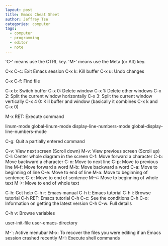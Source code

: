 ```yaml
---
layout: post
title: Emacs Cheat Sheet
author: Jeffrey Tse
categories: computer
tags:
  - computer
  - programming
  - editor
  - note
---
```


'C-' means use the CTRL key.
'M-' means use the Meta (or Alt) key.

C-x C-c: Exit Emacs session
C-x k: Kill buffer
C-x u: Undo changes

C-x C-f: Find file

C-x b: Switch buffer
C-x 0: Delete window
C-x 1: Delete other windows
C-x 2: Split the current window horizontally
C-x 3: Split the current window vertically
C-x 4 0: Kill buffer and window (basically it combines C-x k and C-x 0)

M-x RET: Execute command

linum-mode
global-linum-mode
display-line-numbers-mode
global-display-line-numbers-mode


C-g: Quit a partially entered command

C-v: View next screen (Scroll down)
M-v: View previous screen (Scroll up)
C-l: Center whole diagram in the screen
C-f: Move forward a character
C-b: Move backward a character
C-n: Move to next line
C-p: Move to previous line
M-f: Move forward a word
M-b: Move backward a word
C-a: Move to beginning of line
C-e: Move to end of line
M-a: Move to beginning of sentence
C-e: Move to end of sentence
M-<: Move to beginning of whole text
M->: Move to end of whole text

C-h: Get help
C-h r: Emacs manual
C-h t: Emacs tutorial
C-h i: Browse tutorial
C-h RET: Emacs tutorial
C-h C-c: See the conditions
C-h C-o: Information on getting the latest version
C-h C-w: Full details

C-h v: Browse variables

user-init-file
user-emacs-directory

M-\`: Active menubar
M-x: To recover the files you were editing if an Emacs session crashed recently
M-!: Execute shell commands

